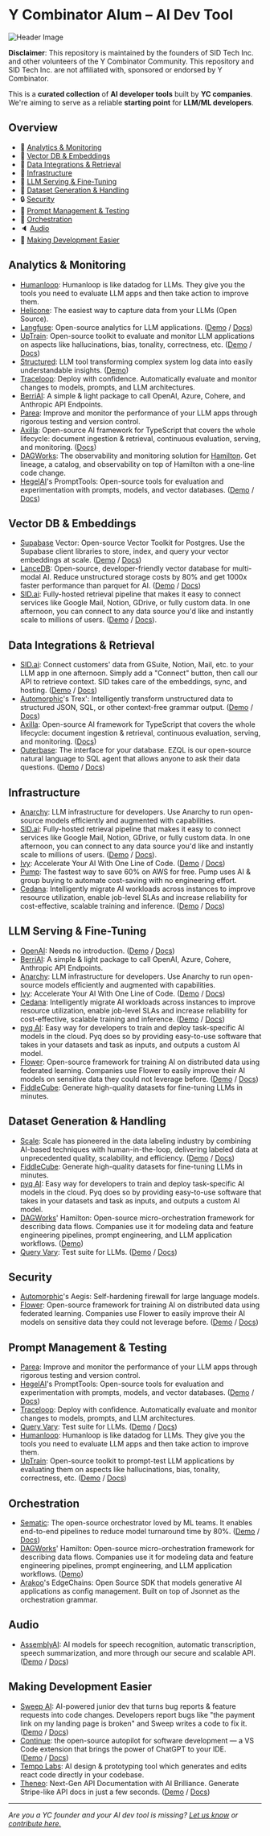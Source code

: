 # Y Combinator Alum – AI Dev Tool

![Header Image](/img/header_image.png)

**Disclaimer**: This repository is maintained by the founders of SID Tech Inc. and other volunteers of the Y Combinator Community. This repository and SID Tech Inc. are not affiliated with, sponsored or endorsed by Y Combinator.

This is a **curated collection** of **AI developer tools** built by **YC companies**. <br> We're aiming to serve as a reliable **starting point** for **LLM/ML developers**.

## Overview
- 🔭 [Analytics & Monitoring](#analytics--monitoring)
- 💾 [ Vector DB & Embeddings](#vector-db--embeddings)
- 🎯 [Data Integrations & Retrieval](#data-integrations--retrieval)
- 🚧 [Infrastructure](#infrastructure)
- 🔎 [LLM Serving & Fine-Tuning](#llm-serving--fine-tuning)
- 📝 [Dataset Generation & Handling](#dataset-generation--handling)
- 🔒 [Security](#security)
- 💬 [Prompt Management & Testing](#prompt-management--testing)
- 🥁 [Orchestration](#orchestration)
- 🔈 [Audio](#audio)
- 🤖 [Making Development Easier](#making-development-easier)

## Analytics & Monitoring
* [Humanloop](https://humanloop.com): Humanloop is like datadog for LLMs. They give you the tools you need to evaluate LLM apps and then take action to improve them.
* [Helicone](https://helicone.ai): The easiest way to capture data from your LLMs (Open Source).
* [Langfuse](https://langfuse.com): Open-source analytics for LLM applications. ([Demo](https://langfuse.com/docs/demo) / [Docs](https://langfuse.com/docs))
* [UpTrain](https://github.com/uptrain-ai/uptrain): Open-source toolkit to evaluate and monitor LLM applications on aspects like hallucinations, bias, tonality, correctness, etc. ([Demo](https://demo.uptrain.ai/evals_demo/) / [Docs](https://docs.uptrain.ai/getting-started/introduction))
* [Structured](https://www.structuredlabs.io/): LLM tool transforming complex system log data into easily understandable insights. ([Demo](https://www.youtube.com/watch?v=aEAOH4tGHyE))
* [Traceloop](https://traceloop.com): Deploy with confidence. Automatically evaluate and monitor changes to models, prompts, and LLM architectures.
* [BerriAI](https://github.com/BerriAI/litellm): A simple & light package to call OpenAI, Azure, Cohere, and Anthropic API Endpoints.
* [Parea](https://www.parea.ai): Improve and monitor the performance of your LLM apps through rigorous testing and version control.
* [Axilla](https://axilla.io): Open-source AI framework for TypeScript that covers the whole lifecycle: document ingestion & retrieval, continuous evaluation, serving, and monitoring. ([Docs](https://github.com/axilla-io/ax))
* [DAGWorks](https://www.dagworks.io/): The observability and monitoring solution for [Hamilton](https://github.com/DAGWorks-Inc/hamilton). Get lineage, a catalog, and observability on top of Hamilton with a one-line code change.
* [HegelAI](https://github.com/hegelai/prompttools)'s PromptTools: Open-source tools for evaluation and experimentation with prompts, models, and vector databases. ([Demo](https://www.youtube.com/watch?v=cLGRqNI-nJU) / [Docs](https://prompttools.readthedocs.io/en/latest/))

## Vector DB & Embeddings
* [Supabase](https://supabase.com/) Vector: Open-source Vector Toolkit for Postgres. Use the Supabase client libraries to store, index, and query your vector embeddings at scale. ([Demo](https://supabase.com/vector) / [Docs](https://supabase.com/docs/guides/ai/quickstarts/hello-world))
* [LanceDB](https://lancedb.com/): Open-source, developer-friendly vector database for multi-modal AI. Reduce unstructured storage costs by 80% and get 1000x faster performance than parquet for AI. ([Demo](https://www.youtube.com/watch?v=6SweXJhboTA) / [Docs](https://lancedb.github.io/lancedb/))
* [SID.ai](https://www.sid.ai): Fully-hosted retrieval pipeline that makes it easy to connect services like Google Mail, Notion, GDrive, or fully custom data. In one afternoon, you can connect to any data source you'd like and instantly scale to millions of users. ([Demo](https://demo.sid.ai/) / [Docs](https://docs.sid.ai/)).

## Data Integrations & Retrieval
* [SID.ai](https://www.sid.ai): Connect customers' data from GSuite, Notion, Mail, etc. to your LLM app in one afternoon. Simply add a "Connect" button, then call our API to retrieve context. SID takes care of the embeddings, sync, and hosting. ([Demo](https://demo.sid.ai/) / [Docs](https://docs.sid.ai/))
* [Automorphic](https://github.com/automorphic-ai/trex)'s Trex': Intelligently transform unstructured data to structured JSON, SQL, or other context-free grammar output. ([Demo](https://uptrain-assets.s3.ap-south-1.amazonaws.com/videos/llm_experimentation_demo.mp4) / [Docs](https://docs.uptrain.ai/getting-started/introduction))
* [Axilla](https://axilla.io): Open-source AI framework for TypeScript that covers the whole lifecycle: document ingestion & retrieval, continuous evaluation, serving, and monitoring. ([Docs](https://github.com/axilla-io/ax))
* [Outerbase](http://outerbase.com): The interface for your database. EZQL is our open-source natural language to SQL agent that allows anyone to ask their data questions. ([Demo](https://outerbase.github.io/ezql/) / [Docs](https://github.com/outerbase/ezql))

## Infrastructure
* [Anarchy](https://anarchy.ai): LLM infrastructure for developers. Use Anarchy to run open-source models efficiently and augmented with capabilities.
* [SID.ai](https://www.sid.ai):  Fully-hosted retrieval pipeline that makes it easy to connect services like Google Mail, Notion, GDrive, or fully custom data. In one afternoon, you can connect to any data source you'd like and instantly scale to millions of users. ([Demo](https://demo.sid.ai/) / [Docs](https://docs.sid.ai/)).
* [Ivy](https://unify.ai/): Accelerate Your AI With One Line of Code. ([Demo](https://unify.ai/demos) / [Docs](https://unify.ai/docs/ivy/))
* [Pump](https://www.pump.co/): The fastest way to save 60% on AWS for free. Pump uses AI & group buying to automate cost-saving with no engineering effort.
* [Cedana](https://www.cedana.ai): Intelligently migrate AI workloads across instances to improve resource utilization, enable job-level SLAs and increase reliability for cost-effective, scalable training and inference. ([Demo](https://www.youtube.com/watch?v=KC4STzSQ_DU) / [Docs](https://cedana.readthedocs.io/en/latest/))


## LLM Serving & Fine-Tuning
* [OpenAI](https://openai.com): Needs no introduction. ([Demo](https://github.com/openai/openai-cookbook) / [Docs](https://platform.openai.com/docs/introduction/overview))
* [BerriAI](https://github.com/BerriAI/litellm): A simple & light package to call OpenAI, Azure, Cohere, Anthropic API Endpoints.
* [Anarchy](https://anarchy.ai): LLM infrastructure for developers. Use Anarchy to run open-source models efficiently and augmented with capabilities.
* [Ivy](https://unify.ai/): Accelerate Your AI With One Line of Code. ([Demo](https://unify.ai/demos) / [Docs](https://unify.ai/docs/ivy/))
* [Cedana](https://www.cedana.ai): Intelligently migrate AI workloads across instances to improve resource utilization, enable job-level SLAs and increase reliability for cost-effective, scalable training and inference. ([Demo](https://www.youtube.com/watch?v=KC4STzSQ_DU) / [Docs](https://cedana.readthedocs.io/en/latest/))
* [pyq AI](https://www.pyqai.com/): Easy way for developers to train and deploy task-specific AI models in the cloud. Pyq does so by providing easy-to-use software that takes in your datasets and task as inputs, and outputs a custom AI model.
* [Flower](https://flower.dev/): Open-source framework for training AI on distributed data using federated learning. Companies use Flower to easily improve their AI models on sensitive data they could not leverage before. ([Demo](https://www.youtube.com/@flowerlabs) / [Docs](https://flower.dev/docs/))
* [FiddleCube](https://fiddlecube.ai): Generate high-quality datasets for fine-tuning LLMs in minutes.

## Dataset Generation & Handling
* [Scale](https:/scale.com): Scale has pioneered in the data labeling industry by combining AI-based techniques with human-in-the-loop, delivering labeled data at unprecedented quality, scalability, and efficiency. ([Demo](https://github.com/scaleapi) / [Docs](https://scale.com/docs))
* [FiddleCube](https://fiddlecube.ai): Generate high-quality datasets for fine-tuning LLMs in minutes.
* [pyq AI](https://www.pyqai.com/): Easy way for developers to train and deploy task-specific AI models in the cloud. Pyq does so by providing easy-to-use software that takes in your datasets and task as inputs, and outputs a custom AI model.
* [DAGWorks](https://github.com/dagworks-inc/hamilton/)' Hamilton: Open-source micro-orchestration framework for describing data flows. Companies use it for modeling data and feature engineering pipelines, prompt engineering, and LLM application workflows. ([Demo](https://github.com/DAGWorks-Inc/hamilton/tree/main/examples))
* [Query Vary](https://queryvary.com/): Test suite for LLMs. ([Demo](https://calendar.app.google/6oxEvZA2k4kK6dBa8) / [Docs](https://docs.queryvary.com/))

## Security
* [Automorphic](https://github.com/automorphic-ai/aegis)'s Aegis: Self-hardening firewall for large language models.
* [Flower](https://flower.dev/): Open-source framework for training AI on distributed data using federated learning. Companies use Flower to easily improve their AI models on sensitive data they could not leverage before. ([Demo](https://www.youtube.com/@flowerlabs) / [Docs](https://flower.dev/docs/))

## Prompt Management & Testing
* [Parea](https://www.parea.ai): Improve and monitor the performance of your LLM apps through rigorous testing and version control.
* [HegelAI](https://github.com/hegelai/prompttools)'s PromptTools: Open-source tools for evaluation and experimentation with prompts, models, and vector databases. ([Demo](https://www.youtube.com/watch?v=cLGRqNI-nJU) / [Docs](https://prompttools.readthedocs.io/en/latest/))
* [Traceloop](https://traceloop.com): Deploy with confidence. Automatically evaluate and monitor changes to models, prompts, and LLM architectures.
* [Query Vary](https://queryvary.com): Test suite for LLMs. ([Demo](https://calendar.app.google/6oxEvZA2k4kK6dBa8) / [Docs](https://docs.queryvary.com/))
* [Humanloop](https://humanloop.com): Humanloop is like datadog for LLMs. They give you the tools you need to evaluate LLM apps and then take action to improve them.
* [UpTrain](https://github.com/uptrain-ai/uptrain): Open-source toolkit to prompt-test LLM applications by evaluating them on aspects like hallucinations, bias, tonality, correctness, etc. ([Demo](https://github.com/uptrain-ai/uptrain#experimentation) / [Docs](https://docs.uptrain.ai/getting-started/introduction))

## Orchestration
* [Sematic](https://sematic.dev/): The open-source orchestrator loved by ML teams. It enables end-to-end pipelines to reduce model turnaround time by 80%. ([Demo](https://www.youtube.com/watch?v=pAT599sxGos) / [Docs](https://docs.sematic.dev/))
* [DAGWorks](https://github.com/dagworks-inc/hamilton/)' Hamilton: Open-source micro-orchestration framework for describing data flows. Companies use it for modeling data and feature engineering pipelines, prompt engineering, and LLM application workflows. ([Demo](https://github.com/DAGWorks-Inc/hamilton/tree/main/examples))
* [Arakoo](https://github.com/arakoodev/edgechains)'s EdgeChains: Open Source SDK that models generative AI applications as config management. Built on top of Jsonnet as the orchestration grammar.
  
## Audio
* [AssemblyAI](https://www.assemblyai.com/): AI models for speech recognition, automatic transcription, speech summarization, and more through our secure and scalable API. ([Demo](https://www.youtube.com/watch?v=rG_VVYtZTpU) / [Docs](https://www.assemblyai.com/docs))
 
## Making Development Easier
* [Sweep AI](https://sweep.dev/): AI-powered junior dev that turns bug reports & feature requests into code changes. Developers report bugs like "the payment link on my landing page is broken" and Sweep writes a code to fix it. ([Demo](https://youtu.be/2cB6nSpNuoo) / [Docs](https://docs.sweep.dev/))
* [Continue](http://github.com/continuedev/continue): the open-source autopilot for software development — a VS Code extension that brings the power of ChatGPT to your IDE. ([Demo](https://youtu.be/3Ocrc-WX4iQ) / [Docs](http://continue.dev/docs))
* [Tempo Labs](https://www.tempolabs.ai/): AI design & prototyping tool which generates and edits react code directly in your codebase.
* [Theneo](https://www.theneo.io): Next-Gen API Documentation with AI Brilliance. Generate Stripe-like API docs in just a few seconds. ([Demo](https://www.theneo.io/) / [Docs](https://app.theneo.io/theneo/quickstart/))

***

_Are you a YC founder and your AI dev tool is missing? [Let us know](mailto:hi@sid.ai) or [contribute here.](CONTRIBUTING.md)_
